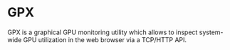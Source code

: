 # GPX
GPX is a graphical GPU monitoring utility which allows to inspect system-wide GPU utilization in the web browser via a TCP/HTTP API.
